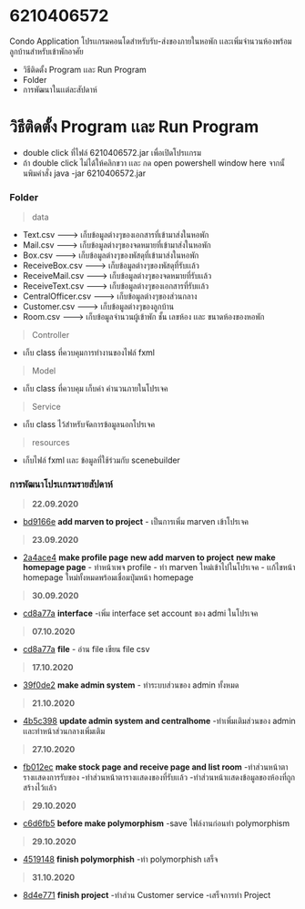 # 6210406572
Condo Application  โปรเเกรมคอนโดสำหรับรับ-ส่งของภายในหอพัก เเละเพิ่มจำนวนห้องพร้อมลูกบ้านสำหรับเข้าพักอาศัย

  - วิธีติดตั้ง Program เเละ Run Program
  - Folder
  - การพัฒนาในเเต่ละสัปดาห์

# วิธีติดตั้ง Program เเละ Run Program

  - double click ที่ไฟล์ 6210406572.jar เพื่อเปิดโปรเเกรม
  - ถ้า double click ไม่ได้ให้คลิกขวา เเละ กด open powershell window here จากนั้นพิมคำสั่ง java -jar 6210406572.jar


### Folder

> data
* Text.csv  ---> เก็บข้อมูลต่างๆของเอกสารที่เข้ามาส่งในหอพัก
* Mail.csv  ---> เก็บข้อมูลต่างๆของจดหมายที่เข้ามาส่งในหอพัก
* Box.csv  ---> เก็บข้อมูลต่างๆของพัสดุที่เข้ามาส่งในหอพัก
* ReceiveBox.csv  ---> เก็บข้อมูลต่างๆของพัสดุที่รับเเล้ว
* ReceiveMail.csv  ---> เก็บข้อมูลต่างๆของจดหมายที่รับเเล้ว
* ReceiveText.csv  ---> เก็บข้อมูลต่างๆของเอกสารที่รับเเล้ว
* CentralOfficer.csv  ---> เก็บข้อมูลต่างๆของส่วนกลาง
* Customer.csv  ---> เก็บข้อมูลต่างๆของลูกบ้าน
* Room.csv  ---> เก็บข้อมูลจำนวนผู้เข้าพัก ชั้น เลขห้อง เเละ ขนาดห้องของหอพัก

> Controller
* เก็บ class ที่ควบคุมการทำงานของไฟล์ fxml

> Model
* เก็บ class ที่ควบคุม เก็บค่า คำนวนภายในโปรเจค

> Service
* เก็บ class ไว้สำหรับจัดการข้อมูลนอกโปรเจค

> resources
* เก็บไฟล์ fxml เเละ ข้อมูลที่ใช้ร่วมกับ scenebuilder

### การพัฒนาโปรเเกรมรายสัปดาห์

> **22.09.2020**

* [bd9166e](https://bitbucket.org/6210406572/6210406572/commits/bd9166ec18ce562f95de6db0aeb0af1c83a42eef)
                **add marven to project**
                -  เป็นการเพิ่ม marven เข้าโปรเจค

> **23.09.2020**

* [2a4ace4](https://bitbucket.org/6210406572/6210406572/commits/2a4ace4eff99697be0a3687b4e691c449bd71a11)
                **make profile page**
                **new add marven to project**
                **new make homepage page**
                        - ทำหน้าเพจ profile
                        - ทำ marven ใหม่เข้าไปในโปรเจค
                        - เเก้ไขหน้า homepage ใหม่ทั้งหมดพร้อมเชื่อมปุ่มหน้า homepage

> **30.09.2020**

* [cd8a77a](https://bitbucket.org/6210406572/6210406572/commits/cd8a77a7ddcfef7c44aee3654679a49ad744e319)
                **interface**
                        -เพิ่ม interface  set account ของ admi ในโปรเจค

> **07.10.2020**

* [cd8a77a](https://bitbucket.org/6210406572/6210406572/commits/cd8a77a7ddcfef7c44aee3654679a49ad744e319)
                **file**
                        - อ่าน file เขียน file csv

> **17.10.2020**

* [39f0de2](https://bitbucket.org/6210406572/6210406572/commits/39f0de2cc64ca4f769c655be6b140435bdc8d822)
                **make admin system**
                        - ทำระบบส่วนของ admin ทั้งหมด

> **21.10.2020**

* [4b5c398](https://bitbucket.org/6210406572/6210406572/commits/4b5c398601a659332b16a790ca44b2d314a257fc)
                **update admin system and centralhome**
                        -ทำเพิ่มเติมส่วนของ admin เเละทำหน้าส่วนกลางเพิ่มเติม

> **27.10.2020**
* [fb012ec](https://bitbucket.org/6210406572/6210406572/commits/fb012ec7961011fbcec5591c144e8ceff34acaef)
                **make stock page and receive page and list room**
                        -ทำส่วนหน้าตารางเเสดงการรับของ
                        -ทำส่วนหน้าตารางเเสดงของที่รับเเล้ว
                        -ทำส่วนหน้าเเสดงข้อมูลของห้องที่ถูกสร้างไว้เเล้ว
                        
> **29.10.2020**
* [c6d6fb5](https://bitbucket.org/6210406572/6210406572/commits/c6d6fb52d2c371a57ce0207eb69278f30503000c)
                **before make polymorphism**
                        -save ไฟล์งานก่อนทำ polymorphism
                        
> **29.10.2020**
* [4519148](https://bitbucket.org/6210406572/6210406572/commits/45191480747e4c2b02c185eeaab89435c0d82040)
                **finish polymorphish**
                        -ทำ polymorphish เสร็จ
                        
> **31.10.2020**
* [8d4e771](https://bitbucket.org/6210406572/6210406572/commits/8d4e7716433db0bdd05e6d4218f1810e4be40048)
                **finish project**
                        -ทำส่วน Customer service
                        -เสร็จการทำ Project